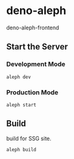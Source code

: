 # deno-aleph
deno-aleph-frontend

## Start the Server
### Development Mode
`aleph dev`

### Production Mode
`aleph start`

## Build
build for SSG site.

`aleph build`

